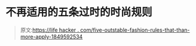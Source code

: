 # 不再适用的五条过时的时尚规则

> 原文:[https://life hacker . com/five-outstable-fashion-rules-that-than-more-apply-1849592534](https://lifehacker.com/five-outdated-fashion-rules-that-no-longer-apply-1849592534)